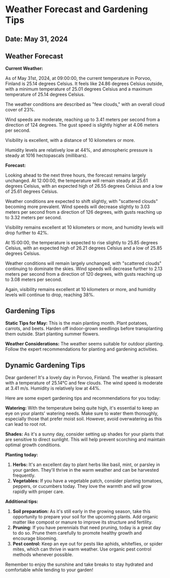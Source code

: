 # Weather Forecast and Gardening Tips
## Date: May 31, 2024

## Weather Forecast
**Current Weather:**

As of May 31st, 2024, at 09:00:00, the current temperature in Porvoo, Finland is 25.14 degrees Celsius. It feels like 24.86 degrees Celsius outside, with a minimum temperature of 25.01 degrees Celsius and a maximum temperature of 25.14 degrees Celsius.

The weather conditions are described as "few clouds," with an overall cloud cover of 23%.

Wind speeds are moderate, reaching up to 3.41 meters per second from a direction of 124 degrees. The gust speed is slightly higher at 4.06 meters per second.

Visibility is excellent, with a distance of 10 kilometers or more.

Humidity levels are relatively low at 44%, and atmospheric pressure is steady at 1016 hectopascals (millibars).

**Forecast:**

Looking ahead to the next three hours, the forecast remains largely unchanged. At 12:00:00, the temperature will remain steady at 25.61 degrees Celsius, with an expected high of 26.55 degrees Celsius and a low of 25.61 degrees Celsius.

Weather conditions are expected to shift slightly, with "scattered clouds" becoming more prevalent. Wind speeds will decrease slightly to 3.03 meters per second from a direction of 126 degrees, with gusts reaching up to 3.32 meters per second.

Visibility remains excellent at 10 kilometers or more, and humidity levels will drop further to 42%.

At 15:00:00, the temperature is expected to rise slightly to 25.85 degrees Celsius, with an expected high of 26.21 degrees Celsius and a low of 25.85 degrees Celsius.

Weather conditions will remain largely unchanged, with "scattered clouds" continuing to dominate the skies. Wind speeds will decrease further to 2.13 meters per second from a direction of 120 degrees, with gusts reaching up to 3.08 meters per second.

Again, visibility remains excellent at 10 kilometers or more, and humidity levels will continue to drop, reaching 38%.
## Gardening Tips
**Static Tips for May:**
This is the main planting month. Plant potatoes, carrots, and beets. Harden off indoor-grown seedlings before transplanting them outside. Start planting summer flowers.

**Weather Considerations:**
The weather seems suitable for outdoor planting. Follow the expert recommendations for planting and gardening activities.
## Dynamic Gardening Tips
Dear gardener! It's a lovely day in Porvoo, Finland. The weather is pleasant with a temperature of 25.14°C and few clouds. The wind speed is moderate at 3.41 m/s. Humidity is relatively low at 44%.

Here are some expert gardening tips and recommendations for you today:

**Watering:** With the temperature being quite high, it's essential to keep an eye on your plants' watering needs. Make sure to water them thoroughly, especially those that prefer moist soil. However, avoid overwatering as this can lead to root rot.

**Shades:** As it's a sunny day, consider setting up shades for your plants that are sensitive to direct sunlight. This will help prevent scorching and maintain optimal growth conditions.

**Planting today:**

1. **Herbs:** It's an excellent day to plant herbs like basil, mint, or parsley in your garden. They'll thrive in the warm weather and can be harvested frequently.
2. **Vegetables:** If you have a vegetable patch, consider planting tomatoes, peppers, or cucumbers today. They love the warmth and will grow rapidly with proper care.

**Additional tips:**

1. **Soil preparation:** As it's still early in the growing season, take this opportunity to prepare your soil for the upcoming plants. Add organic matter like compost or manure to improve its structure and fertility.
2. **Pruning:** If you have perennials that need pruning, today is a great day to do so. Prune them carefully to promote healthy growth and encourage blooming.
3. **Pest control:** Keep an eye out for pests like aphids, whiteflies, or spider mites, which can thrive in warm weather. Use organic pest control methods whenever possible.

Remember to enjoy the sunshine and take breaks to stay hydrated and comfortable while tending to your garden!